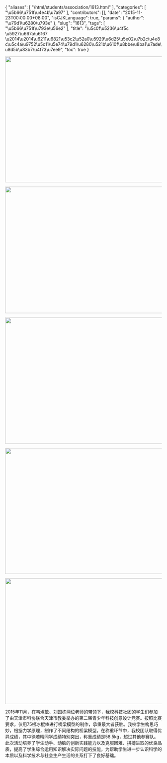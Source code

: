{
    "aliases": [
        "/html/students/association/1613.html"
    ],
    "categories": [
        "\u5b66\u751f\u4e4b\u7a97"
    ],
    "contributors": [],
    "date": "2015-11-23T00:00:00+08:00",
    "isCJKLanguage": true,
    "params": {
        "author": "\u79d1\u6280\u793e"
    },
    "slug": "1613",
    "tags": [
        "\u5b66\u751f\u793e\u56e2"
    ],
    "title": "\u5c0f\u5236\u4f5c  \u5927\u667a\u6167 \u2014\u2014\u6211\u6821\u53c2\u52a0\u5929\u6d25\u5e02\u7b2c\u4e8c\u5c4a\u9752\u5c11\u5e74\u79d1\u6280\u521b\u610f\u8bbe\u8ba1\u7ade\u8d5b\u83b7\u4f73\u7ee9",
    "toc": true
}


<img
    src="https://cdn.tfls.online/mirror/full/1eb7e2c9372dc6fb1f7bb21733f8f85d8727911a.jpg"
    style="display:block;margin-left:auto;margin-right:auto;"
    decoding="async"
    fetchpriority="auto"
    loading="lazy"
    height="404"
    width="600"
/>





<img
    src="https://cdn.tfls.online/mirror/full/7b119cac8f7639b10ce1a5d9bae0a8b60e29e362.jpg"
    style="display:block;margin-left:auto;margin-right:auto;"
    decoding="async"
    fetchpriority="auto"
    loading="lazy"
    height="406"
    width="600"
/>





<img
    src="https://cdn.tfls.online/mirror/full/fea5363498febde28833b8f60896d4b29032fdb8.jpg"
    style="display:block;margin-left:auto;margin-right:auto;"
    decoding="async"
    fetchpriority="auto"
    loading="lazy"
    height="405"
    width="600"
/>





<img
    src="https://cdn.tfls.online/mirror/full/3fc8b176cade5012c1a0a1a8c69b7d918b61cdc0.jpg"
    style="display:block;margin-left:auto;margin-right:auto;"
    decoding="async"
    fetchpriority="auto"
    loading="lazy"
    height="404"
    width="600"
/>





<img
    src="https://cdn.tfls.online/mirror/full/a417382c815ac2f2ed40296452b2cba18af50b14.jpg"
    style="display:block;margin-left:auto;margin-right:auto;"
    decoding="async"
    fetchpriority="auto"
    loading="lazy"
    height="404"
    width="600"
/>







2015年11月，在韦淑敏、刘国栋两位老师的带领下，我校科技社团的学生们参加了由天津市科协联合天津市教委举办的第二届青少年科技创意设计竞赛。按照比赛要求，仅用75根冰棍棒进行桥梁模型的制作，承重最大者获胜。我校学生构思巧妙，根据力学原理，制作了不同结构的桥梁模型。在称重环节中，我校团队取得优异成绩，其中徐若晴同学成绩特别突出，称重成绩是58.5kg，超过其他参赛队。此次活动培养了学生动手、动脑的创新实践能力以及克服困难、拼搏进取的优良品质，提高了学生综合运用知识解决实际问题的技能，为帮助学生进一步认识科学的本质以及科学技术与社会生产生活的关系打下了良好基础。




  




